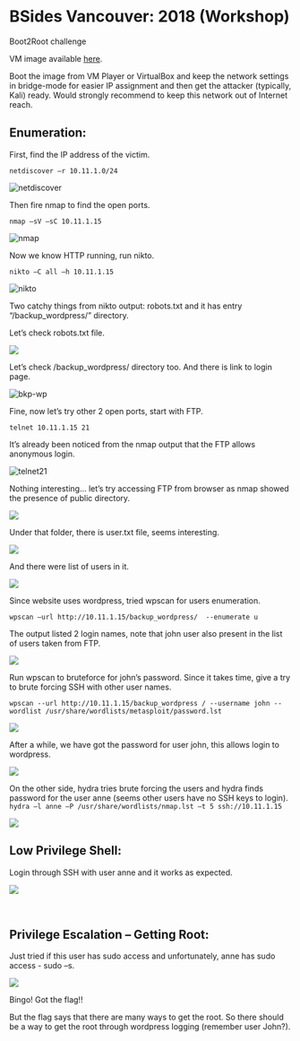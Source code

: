 # BSides Vancouver: 2018 (Workshop)

Boot2Root challenge

VM image available [here](https://www.vulnhub.com/entry/bsides-vancouver-2018-workshop,231/#download).

Boot the image from VM Player or VirtualBox and keep the network settings in bridge-mode for easier IP assignment and then get the attacker (typically, Kali) ready.  Would strongly recommend to keep this network out of Internet reach.

## Enumeration:
First, find the IP address of the victim.

`netdiscover –r 10.11.1.0/24`

![netdiscover](https://github.com/malsearchs/CTP-Walkthroughs/blob/master/BSides-Vancouver-2018-Walkthrough/netdisc.png)

Then fire nmap to find the open ports.

`nmap –sV –sC 10.11.1.15`

![nmap](https://github.com/malsearchs/CTP-Walkthroughs/blob/master/BSides-Vancouver-2018-Walkthrough/nmap1.png)

Now we know HTTP running, run nikto.

`nikto –C all –h 10.11.1.15`

![nikto](https://github.com/malsearchs/CTP-Walkthroughs/blob/master/BSides-Vancouver-2018-Walkthrough/nikto.png)

Two catchy things from nikto output: robots.txt and it has entry “/backup_wordpress/” directory.

Let’s check robots.txt file. 

<kbd><img src="https://github.com/malsearchs/CTP-Walkthroughs/blob/master/BSides-Vancouver-2018-Walkthrough/robots.png" /></kbd>

Let’s check /backup_wordpress/ directory too. And there is link to login page. 

![bkp-wp](https://github.com/malsearchs/CTP-Walkthroughs/blob/master/BSides-Vancouver-2018-Walkthrough/bkp-wp.png)

Fine, now let’s try other 2 open ports, start with FTP.

`telnet 10.11.1.15 21`

It’s already been noticed from the nmap output that the FTP allows anonymous login.

![telnet21](https://github.com/malsearchs/CTP-Walkthroughs/blob/master/BSides-Vancouver-2018-Walkthrough/telnet21.png)

Nothing interesting... let’s try accessing FTP from browser as nmap showed the presence of public directory.

<kbd><img src="https://github.com/malsearchs/CTP-Walkthroughs/blob/master/BSides-Vancouver-2018-Walkthrough/ftp1.png" /></kbd>

Under that folder, there is user.txt file, seems interesting.

<kbd><img src="https://github.com/malsearchs/CTP-Walkthroughs/blob/master/BSides-Vancouver-2018-Walkthrough/ftp2.png" /></kbd>

And there were list of users in it.

<kbd><img src="https://github.com/malsearchs/CTP-Walkthroughs/blob/master/BSides-Vancouver-2018-Walkthrough/ftp3.png" /></kbd>

Since website uses wordpress, tried wpscan for users enumeration.

``wpscan –url http://10.11.1.15/backup_wordpress/  --enumerate u``

The output listed 2 login names, note that john user also present in the list of users taken from FTP.

<kbd><img src="https://github.com/malsearchs/CTP-Walkthroughs/blob/master/BSides-Vancouver-2018-Walkthrough/wpenum1.png" /></kbd>

Run wpscan to bruteforce for john’s password.  Since it takes time, give a try to brute forcing SSH with other user names.

``wpscan --url http://10.11.1.15/backup_wordpress / --username john --wordlist /usr/share/wordlists/metasploit/password.lst``

<kbd><img src="https://github.com/malsearchs/CTP-Walkthroughs/blob/master/BSides-Vancouver-2018-Walkthrough/wpenum2.png" /></kbd>

After a while, we have got the password for user john, this allows login to wordpress.

<kbd><img src="https://github.com/malsearchs/CTP-Walkthroughs/blob/master/BSides-Vancouver-2018-Walkthrough/wplogin.png" /></kbd>

On the other side, hydra tries brute forcing the users and hydra finds password for the user anne (seems other users have no SSH keys to login).
``hydra –l anne –P /usr/share/wordlists/nmap.lst –t 5 ssh://10.11.1.15``

<kbd><img src="https://github.com/malsearchs/CTP-Walkthroughs/blob/master/BSides-Vancouver-2018-Walkthrough/hydra-ssh.png" /></kbd>

## Low Privilege Shell:

Login through SSH with user anne and it works as expected.

<kbd><img src="https://github.com/malsearchs/CTP-Walkthroughs/blob/master/BSides-Vancouver-2018-Walkthrough/hydra-ssh.png" /></kbd>

 
## Privilege Escalation – Getting Root:

Just tried if this user has sudo access and unfortunately, anne has sudo access - sudo –s.

<kbd><img src="https://github.com/malsearchs/CTP-Walkthroughs/blob/master/BSides-Vancouver-2018-Walkthrough/root.png" /></kbd>

Bingo!    Got the flag!! 

But the flag says that there are many ways to get the root.  So there should be a way to get the root through wordpress logging (remember user John?).
